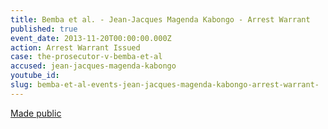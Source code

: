 ```yaml
---
title: Bemba et al. - Jean-Jacques Magenda Kabongo - Arrest Warrant
published: true
event_date: 2013-11-20T00:00:00.000Z
action: Arrest Warrant Issued
case: the-prosecutor-v-bemba-et-al
accused: jean-jacques-magenda-kabongo
youtube_id:
slug: bemba-et-al-events-jean-jacques-magenda-kabongo-arrest-warrant-
---
```



[Made public](http://www.icc-cpi.int/iccdocs/doc/doc1694691.pdf)